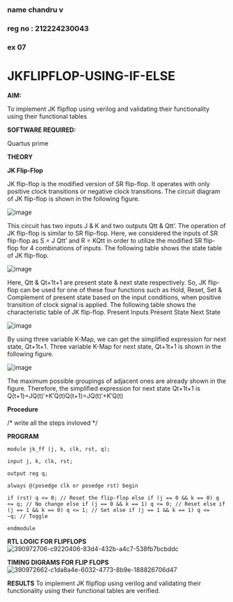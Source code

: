 ### name chandru v
### reg no : 212224230043
### ex 07
# JKFLIPFLOP-USING-IF-ELSE

**AIM:** 

To implement  JK flipflop using verilog and validating their functionality using their functional tables

**SOFTWARE REQUIRED:**

Quartus prime

**THEORY**

**JK Flip-Flop**

JK flip-flop is the modified version of SR flip-flop. It operates with only positive clock transitions or negative clock transitions. The circuit diagram of JK flip-flop is shown in the following figure.

![image](https://github.com/naavaneetha/JKFLIPFLOP-USING-IF-ELSE/assets/154305477/a649c30b-232b-4558-b188-fd6c09845180)


This circuit has two inputs J & K and two outputs Qtt & Qtt’. The operation of JK flip-flop is similar to SR flip-flop. Here, we considered the inputs of SR flip-flop as S = J Qtt’ and R = KQtt in order to utilize the modified SR flip-flop for 4 combinations of inputs. The following table shows the state table of JK flip-flop.

![image](https://github.com/naavaneetha/JKFLIPFLOP-USING-IF-ELSE/assets/154305477/c4360742-e8a8-4937-b089-c46c0433f9a3)

 
Here, Qtt & Qt+1t+1 are present state & next state respectively. So, JK flip-flop can be used for one of these four functions such as Hold, Reset, Set & Complement of present state based on the input conditions, when positive transition of clock signal is applied. The following table shows the characteristic table of JK flip-flop. Present Inputs Present State Next State
 
![image](https://github.com/naavaneetha/JKFLIPFLOP-USING-IF-ELSE/assets/154305477/6c275261-a6d5-4c37-a3a7-1e88ca11c4cd)

By using three variable K-Map, we can get the simplified expression for next state, Qt+1t+1. Three variable K-Map for next state, Qt+1t+1 is shown in the following figure.
 
![image](https://github.com/naavaneetha/JKFLIPFLOP-USING-IF-ELSE/assets/154305477/5174f41b-0ce0-4329-a372-6d1943ea6673)

The maximum possible groupings of adjacent ones are already shown in the figure. Therefore, the simplified expression for next state Qt+1t+1 is Q(t+1)=JQ(t)′+K′Q(t)Q(t+1)=JQ(t)′+K′Q(t)

**Procedure**

/* write all the steps invloved */

**PROGRAM**
```
module jk_ff (j, k, clk, rst, q);

input j, k, clk, rst;

output reg q;

always @(posedge clk or posedge rst) begin

if (rst) q <= 0; // Reset the flip-flop else if (j == 0 && k == 0) q <= q; // No change else if (j == 0 && k == 1) q <= 0; // Reset else if (j == 1 && k == 0) q <= 1; // Set else if (j == 1 && k == 1) q <= ~q; // Toggle

endmodule
```


**RTL LOGIC FOR FLIPFLOPS**
![390972706-c9220406-83d4-432b-a4c7-538fb7bcbddc](https://github.com/user-attachments/assets/85ef689a-5145-4667-91c1-1b6503c23487)

**TIMING DIGRAMS FOR FLIP FLOPS**
![390972662-c1da8a4e-6032-4773-8b9e-188826706d47](https://github.com/user-attachments/assets/af3714ab-deb4-4ebe-8a1b-acc53ea9d6b5)


**RESULTS**
To implement JK flipflop using verilog and validating their functionality using their functional tables are verified.
